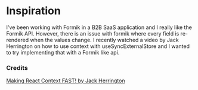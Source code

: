 # Inspiration

I've been working with Formik in a B2B SaaS application and I really like the Formik API. However, there is an
issue with formik where every field is re-rendered when the values change. I recently watched a video by Jack Herrington
on how to use context with useSyncExternalStore and I wanted to try implementing that with a Formik like api.

### Credits

[Making React Context FAST! by Jack Herrington](https://www.youtube.com/watch?v=ZKlXqrcBx88)

